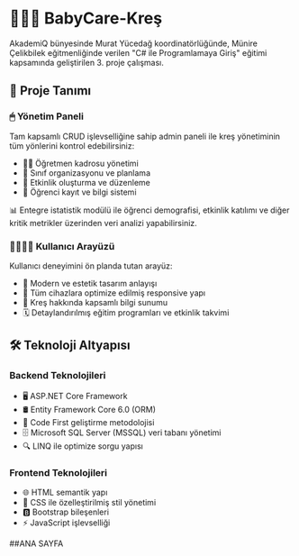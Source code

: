 # 👶🏻🎨 BabyCare-Kreş

AkademiQ bünyesinde Murat Yücedağ koordinatörlüğünde, Münire Çelikbilek eğitmenliğinde verilen "C# ile Programlamaya Giriş" eğitimi kapsamında geliştirilen 3. proje çalışması.

## 🔎 Proje Tanımı

### 🖱 Yönetim Paneli
Tam kapsamlı CRUD işlevselliğine sahip admin paneli ile kreş yönetiminin tüm yönlerini kontrol edebilirsiniz:
- 👩‍🏫 Öğretmen kadrosu yönetimi
- 🧸 Sınıf organizasyonu ve planlama
- 🎉 Etkinlik oluşturma ve düzenleme
- 👶 Öğrenci kayıt ve bilgi sistemi

📊 Entegre istatistik modülü ile öğrenci demografisi, etkinlik katılımı ve diğer kritik metrikler üzerinden veri analizi yapabilirsiniz.

### 👨‍👩‍👧‍👦 Kullanıcı Arayüzü
Kullanıcı deneyimini ön planda tutan arayüz:
- 🎀 Modern ve estetik tasarım anlayışı
- 🎯 Tüm cihazlara optimize edilmiş responsive yapı
- 🌟 Kreş hakkında kapsamlı bilgi sunumu
- 🗓️ Detaylandırılmış eğitim programları ve etkinlik takvimi

## 🛠️ Teknoloji Altyapısı

### Backend Teknolojileri
- 🖥️ ASP.NET Core Framework
- 🛢️ Entity Framework Core 6.0 (ORM)
- 🧩 Code First geliştirme metodolojisi
- 🗄️ Microsoft SQL Server (MSSQL) veri tabanı yönetimi
- 🔍 LINQ ile optimize sorgu yapısı

### Frontend Teknolojileri
- 🌐 HTML semantik yapı
- 🎨 CSS ile özelleştirilmiş stil yönetimi
- 🅱️ Bootstrap bileşenleri
- ⚡ JavaScript işlevselliği




##ANA SAYFA





